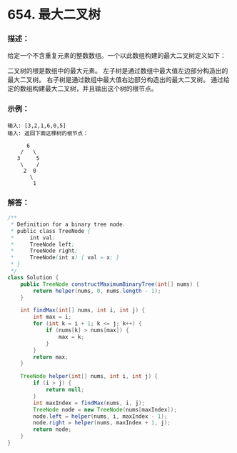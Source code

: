 # 654. 最大二叉树

### 描述：
给定一个不含重复元素的整数数组。一个以此数组构建的最大二叉树定义如下：

二叉树的根是数组中的最大元素。
左子树是通过数组中最大值左边部分构造出的最大二叉树。
右子树是通过数组中最大值右边部分构造出的最大二叉树。
通过给定的数组构建最大二叉树，并且输出这个树的根节点。
### 示例：
```
输入: [3,2,1,6,0,5]
输入: 返回下面这棵树的根节点：

      6
    /   \
   3     5
    \    / 
     2  0   
       \
        1
```
### 解答：
```java
/**
 * Definition for a binary tree node.
 * public class TreeNode {
 *     int val;
 *     TreeNode left;
 *     TreeNode right;
 *     TreeNode(int x) { val = x; }
 * }
 */
class Solution {
    public TreeNode constructMaximumBinaryTree(int[] nums) {
        return helper(nums, 0, nums.length - 1);
    }

    int findMax(int[] nums, int i, int j) {
        int max = i;
        for (int k = i + 1; k <= j; k++) {
            if (nums[k] > nums[max]) {
                max = k;
            }
        }
        return max;
    }

    TreeNode helper(int[] nums, int i, int j) {
        if (i > j) {
            return null;
        }
        int maxIndex = findMax(nums, i, j);
        TreeNode node = new TreeNode(nums[maxIndex]);
        node.left = helper(nums, i, maxIndex - 1);
        node.right = helper(nums, maxIndex + 1, j);
        return node;
    }
}
```
